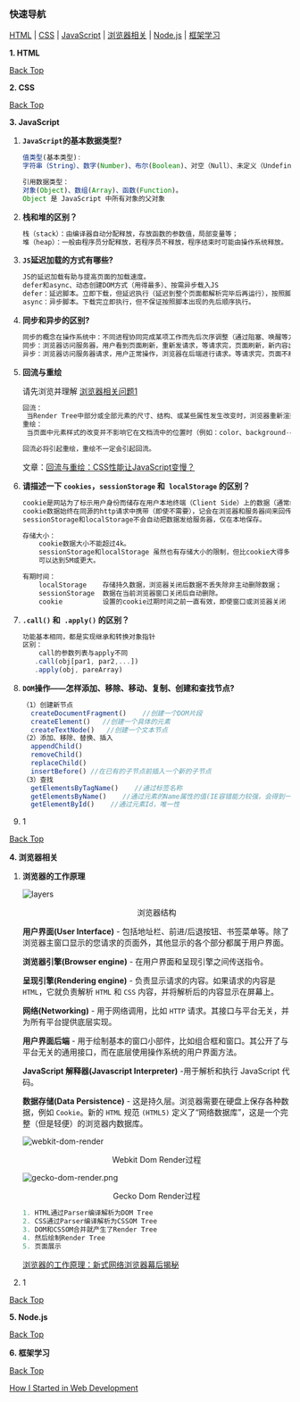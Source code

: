 ### <span id="top">快速导航</span>

[HTML](#html) | [CSS](#css) | [JavaScript](#js) | [浏览器相关](#browser) | [Node.js](#node) | [框架学习](#frame)

**<span id="html">1. HTML</span>**

[Back Top](#top)

**<span id="css">2. CSS</span>**

[Back Top](#top)

**<span id="js">3. JavaScript</span>**

  1. **`JavaScript`的基本数据类型?**

     ```javascript
     值类型(基本类型):
     字符串（String）、数字(Number)、布尔(Boolean)、对空（Null）、未定义（Undefined）、Symbol。
     
     引用数据类型：
     对象(Object)、数组(Array)、函数(Function)。
     Object 是 JavaScript 中所有对象的父对象
     ```
  2. **栈和堆的区别？**

     ```javascript
     栈（stack）：由编译器自动分配释放，存放函数的参数值，局部变量等；
     堆（heap）：一般由程序员分配释放，若程序员不释放，程序结束时可能由操作系统释放。
     ```

3. **`JS`延迟加载的方式有哪些?**

   ```javascript
   JS的延迟加载有助与提高页面的加载速度。
   defer和async、动态创建DOM方式（用得最多）、按需异步载入JS
   defer：延迟脚本。立即下载，但延迟执行（延迟到整个页面都解析完毕后再运行），按照脚本出现的先后顺序执行。
   async：异步脚本。下载完立即执行，但不保证按照脚本出现的先后顺序执行。
   ```

4. **同步和异步的区别?**

   ```javascript
   同步的概念在操作系统中：不同进程协同完成某项工作而先后次序调整（通过阻塞、唤醒等方式），同步强调的是顺序性，谁先谁后。异步不存在顺序性。
   同步：浏览器访问服务器，用户看到页面刷新，重新发请求，等请求完，页面刷新，新内容出现，用户看到新内容之后进行下一步操作。
   异步：浏览器访问服务器请求，用户正常操作，浏览器在后端进行请求。等请求完，页面不刷新，新内容也会出现，用户看到新内容。
   ```

5. **回流与重绘**

   请先浏览并理解 [浏览器相关问题1](#browser)

   ```javascript
   回流：
   	当Render Tree中部分或全部元素的尺寸、结构、或某些属性发生改变时，浏览器重新渲染部分或全部文档的过程称为回流。
   重绘：
   	当页面中元素样式的改变并不影响它在文档流中的位置时（例如：color、background-color、visibility等），浏览器会将新样式赋予给元素并重新绘制它，
   
   回流必将引起重绘，重绘不一定会引起回流。
   ```

   文章：[回流与重绘：CSS性能让JavaScript变慢？]([https://www.zhangxinxu.com/wordpress/2010/01/%E5%9B%9E%E6%B5%81%E4%B8%8E%E9%87%8D%E7%BB%98%EF%BC%9Acss%E6%80%A7%E8%83%BD%E8%AE%A9javascript%E5%8F%98%E6%85%A2%EF%BC%9F/](https://www.zhangxinxu.com/wordpress/2010/01/回流与重绘：css性能让javascript变慢？/))

6. **请描述一下 `cookies`，`sessionStorage` 和` localStorage` 的区别？**

   ```javascript
   cookie是网站为了标示用户身份而储存在用户本地终端（Client Side）上的数据（通常经过加密）。
   cookie数据始终在同源的http请求中携带（即使不需要），记会在浏览器和服务器间来回传递。
   sessionStorage和localStorage不会自动把数据发给服务器，仅在本地保存。
   
   存储大小：
       cookie数据大小不能超过4k。
       sessionStorage和localStorage 虽然也有存储大小的限制，但比cookie大得多，
       可以达到5M或更大。
   
   有期时间：
       localStorage    存储持久数据，浏览器关闭后数据不丢失除非主动删除数据；
       sessionStorage  数据在当前浏览器窗口关闭后自动删除。
       cookie          设置的cookie过期时间之前一直有效，即使窗口或浏览器关闭
   ```

7. **`.call()` 和` .apply()` 的区别？**

   ```javascript
   功能基本相同，都是实现继承和转换对象指针
   区别：
       call的参数列表与apply不同
      .call(obj[par1, par2,...])
      .apply(obj, pareArray)
   ```

8. **`DOM`操作——怎样添加、移除、移动、复制、创建和查找节点?**

   ```javascript
   （1）创建新节点
     createDocumentFragment()    //创建一个DOM片段
     createElement()   //创建一个具体的元素
     createTextNode()   //创建一个文本节点
   （2）添加、移除、替换、插入
     appendChild()
     removeChild()
     replaceChild()
     insertBefore() //在已有的子节点前插入一个新的子节点
   （3）查找
     getElementsByTagName()    //通过标签名称
     getElementsByName()    //通过元素的Name属性的值(IE容错能力较强，会得到一个数组，其中包括id等于name值的)
     getElementById()    //通过元素Id，唯一性
   ```

   

9. 1

[Back Top](#top)

**<span id="browser">4. 浏览器相关</span>**

 1. **浏览器的工作原理**

    ![layers](/Users/rainy/Desktop/MyWork/Note/study-notes/docs/notes/knowledge-map/images/layers.png)

    <center>  浏览器结构</center>

    **用户界面(User Interface)** - 包括地址栏、前进/后退按钮、书签菜单等。除了浏览器主窗口显示的您请求的页面外，其他显示的各个部分都属于用户界面。

    **浏览器引擎(Browser engine)** - 在用户界面和呈现引擎之间传送指令。

    **呈现引擎(Rendering engine)** - 负责显示请求的内容。如果请求的内容是 `HTML`，它就负责解析 `HTML` 和 `CSS` 内容，并将解析后的内容显示在屏幕上。

    **网络(Networking)** - 用于网络调用，比如 `HTTP` 请求。其接口与平台无关，并为所有平台提供底层实现。

    **用户界面后端** - 用于绘制基本的窗口小部件，比如组合框和窗口。其公开了与平台无关的通用接口，而在底层使用操作系统的用户界面方法。

    **JavaScript 解释器(Javascript Interpreter)** -用于解析和执行 JavaScript 代码。

    **数据存储(Data Persistence)** - 这是持久层。浏览器需要在硬盘上保存各种数据，例如 `Cookie`。新的 `HTML` 规范 `(HTML5)` 定义了“网络数据库”，这是一个完整（但是轻便）的浏览器内数据库。

    ![webkit-dom-render](/Users/rainy/Desktop/MyWork/Note/study-notes/docs/notes/knowledge-map/images/webkit-dom-render.png)

    <center>Webkit Dom Render过程</center>

    ![gecko-dom-render.png](/Users/rainy/Desktop/MyWork/Note/study-notes/docs/notes/knowledge-map/images/gecko-dom-render.png)

    <center>Gecko Dom Render过程</center>

    ```javascript
    1. HTML通过Parser编译解析为DOM Tree
    2. CSS通过Parser编译解析为CSSOM Tree
    3. DOM和CSSOM合并就产生了Render Tree
    4. 然后绘制Render Tree
    5. 页面展示
    ```

    [浏览器的工作原理：新式网络浏览器幕后揭秘](https://www.html5rocks.com/zh/tutorials/internals/howbrowserswork/)

 2. 1

[Back Top](#top)

**<span id="node">5. Node.js</span>**

[Back Top](#top)

**<span id="frame">6. 框架学习</span>**

[Back Top](#top)

[How I Started in Web Development](https://codeburst.io/how-i-started-in-web-development-8f61da839e92)